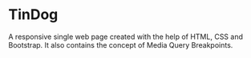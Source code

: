 # TinDog
A responsive single web page created with the help of HTML, CSS and Bootstrap. It also contains the concept of Media Query Breakpoints.
